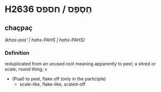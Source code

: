 # H2636 חַסְפַּס / חספס

## chaçpaç

_(khas-pas' | hahs-PAHS | hahs-PAHS)_

### Definition

reduplicated from an unused root meaning apparently to peel; a shred or scale; round thing; v

- (Pual) to peel, flake off (only in the participle)
  - scale-like, flake-like, scaled-off

